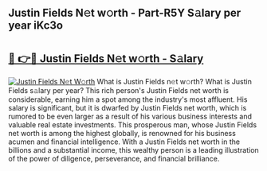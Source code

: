 ## Justin Fields N𝚎t w𝚘rth - Part-R5Y S𝚊lary per year iKc3o

# <h2><a href="http://gc2krqx.nevu.top/?p=Justin+Fields">🔗 👉🔴 Justin Fields N𝚎t w𝚘rth - S𝚊lary</a></h2>

[![Justin Fields N𝚎t W𝚘rth](https://i.imgur.com/Oavwk0R.jpeg)](http://gc2krqx.nevu.top/?p=Justin+Fields)
What is Justin Fields n𝚎t w𝚘rth? What is Justin Fields s𝚊lary per year?
This rich person's Justin Fields net worth is considerable, earning him a spot among the industry's most affluent. His salary is significant, but it is dwarfed by Justin Fields net worth, which is rumored to be even larger as a result of his various business interests and valuable real estate investments. This prosperous man, whose Justin Fields net worth is among the highest globally, is renowned for his business acumen and financial intelligence. With a Justin Fields net worth in the billions and a substantial income, this wealthy person is a leading illustration of the power of diligence, perseverance, and financial brilliance.
